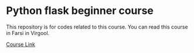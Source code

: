 # Python flask beginner course
This repository is for codes related to this course.
You can read this course in Farsi in Virgool.
<p>

[Course Link](https://vrgl.ir/JyWA3)

</p>